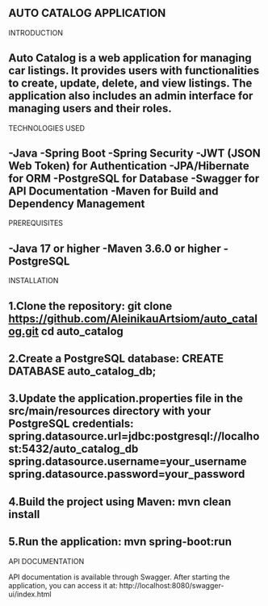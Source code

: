 AUTO CATALOG APPLICATION
-------------------
INTRODUCTION

Auto Catalog is a web application for managing car listings. It provides users with functionalities to create, update, delete, and view listings. The application also includes an admin interface for managing users and their roles.
-------------------
TECHNOLOGIES USED

-Java
-Spring Boot
-Spring Security
-JWT (JSON Web Token) for Authentication
-JPA/Hibernate for ORM
-PostgreSQL for Database
-Swagger for API Documentation
-Maven for Build and Dependency Management
-------------------
PREREQUISITES

-Java 17 or higher
-Maven 3.6.0 or higher
-PostgreSQL
-------------------
INSTALLATION

1.Clone the repository:
git clone https://github.com/AleinikauArtsiom/auto_catalog.git
cd auto_catalog
-------------------
2.Create a PostgreSQL database:
CREATE DATABASE auto_catalog_db;
-------------------
3.Update the application.properties file in the src/main/resources directory with your PostgreSQL credentials:
spring.datasource.url=jdbc:postgresql://localhost:5432/auto_catalog_db
spring.datasource.username=your_username
spring.datasource.password=your_password
-------------------
4.Build the project using Maven:
mvn clean install
-------------------
5.Run the application:
mvn spring-boot:run
-------------------
API DOCUMENTATION

API documentation is available through Swagger. After starting the application, you can access it at:
http://localhost:8080/swagger-ui/index.html




  









